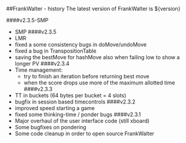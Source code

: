 ##FrankWalter - history
The latest version of FrankWalter is ${version}

####v2.3.5-SMP
* SMP
####v2.3.5
* LMR
* fixed a some consistency bugs in doMove/undoMove
* fixed a bug in TranspositionTable
* saving the bestMove for hashMove also when failing low to show a longer PV
####v2.3.4
* Time management:
  * try to finish an iteration before returning best move
  * when the score drops use more of the maximum allotted time
####v2.3.3
* TT in buckets (64 bytes per bucket = 4 slots)
* bugfix in session based timecontrols
####v2.3.2
* improved speed starting a game
* fixed some thinking-time / ponder bugs
####v2.3.1
* Major overhaul of the user interface code (still xboard)
* Some bugfixes on pondering
* Some code cleanup in order to open source FrankWalter